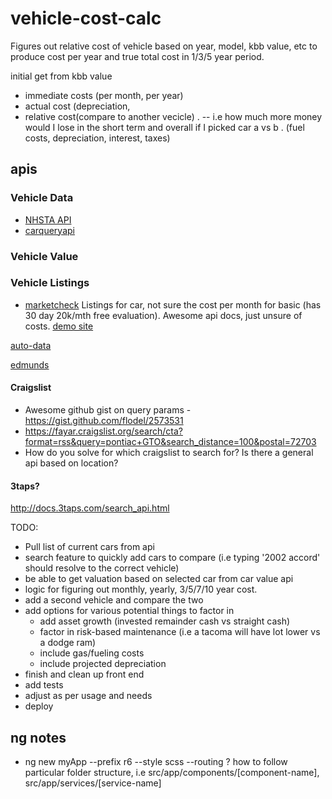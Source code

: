 # vehicle-cost-calc
Figures out relative cost of vehicle based on year, model, kbb value, etc to produce cost per year and true total cost in 1/3/5 year period.


initial get from kbb value
- immediate costs (per month, per year)
- actual cost (depreciation,
- relative cost(compare to another vecicle) . -- i.e how much more money would I lose in the short term and overall if I picked car a vs b . (fuel costs, depreciation, interest, taxes)


## apis

### Vehicle Data
- [NHSTA API ](https://vpic.nhtsa.dot.gov/api/#)
- [carqueryapi](http://www.carqueryapi.com/documentation/api-usage/)


### Vehicle Value


### Vehicle Listings
* [marketcheck](https://apidocs.marketcheck.com/#intro)
Listings for car, not sure the cost per month for basic (has 30 day 20k/mth free evaluation).  Awesome api docs, just unsure of costs.  [demo site](https://www.marketcheck.com/)

[auto-data](https://www.auto-data.net)

[edmunds](http://developer.edmunds.com/)

#### Craigslist
* Awesome github gist on query params - https://gist.github.com/flodel/2573531 
* https://fayar.craigslist.org/search/cta?format=rss&query=pontiac+GTO&search_distance=100&postal=72703
* How do you solve for which craigslist to search for? Is there a general api based on location?

#### 3taps?
http://docs.3taps.com/search_api.html




TODO:
- Pull list of current cars from api
- search feature to quickly add cars to compare (i.e typing '2002 accord' should resolve to the correct vehicle)
- be able to get valuation based on selected car from car value api
- logic for figuring out monthly, yearly, 3/5/7/10 year cost. 
- add a second vehicle and compare the two
- add options for various potential things to factor in
    * add asset growth (invested remainder cash vs straight cash)
    * factor in risk-based maintenance (i.e a tacoma will have lot lower vs a dodge ram)
    * include gas/fueling costs
    * include projected depreciation
- finish and clean up front end
- add tests
- adjust as per usage and needs
- deploy



## ng notes
- ng new myApp --prefix r6 --style scss --routing
? how to follow particular folder structure, i.e src/app/components/[component-name], src/app/services/[service-name]